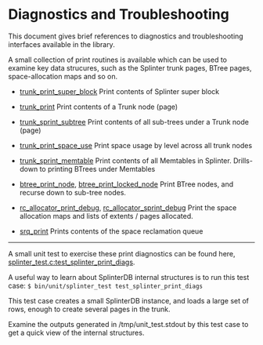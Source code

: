 # Diagnostics and Troubleshooting
This document gives brief references to diagnostics and troubleshooting
interfaces available in the library.

A small collection of print routines is available which can be used to examine key data strucures, such as the Splinter trunk pages, BTree pages, space-allocation maps and so on.

- [trunk_print_super_block](../src/trunk.c#:~:text=trunk\_print\_super\_block\(trunk\_handle)
  Print contents of Splinter super block

- [trunk_print](../src/trunk.c#:~:text=trunk\_print\_node\(trunk\_handle)
  Print contents of a Trunk node (page)

- [trunk_sprint_subtree](../src/trunk.c#:~:text=trunk\_sprint\_subtree\(platform\_stream\_handle)
  Print contents of all sub-trees under a Trunk node (page)

- [trunk_print_space_use](../src/trunk.c#:~:text=trunk\_print\_space\_use\(trunk\_handle)
  Print space usage by level across all trunk nodes

- [trunk_sprint_memtable](../src/trunk.c#:~:text=trunk\_sprint\_memtable\(platform\_stream\_handle)
  Print contents of all Memtables in Splinter. Drills-down to printing BTrees under Memtables

- [btree_print_node](../src/btree.c#:~:text=btree\_print\_node\(cache),
  [btree_print_locked_node](../src/btree.c#:~:text=btree\_print\_locked\_node\(btree\_config)
  Print BTree nodes, and recurse down to sub-tree nodes.

- [rc_allocator_print_debug](../src/rc_allocator.c#:~:text=rc_allocator\_print\_debug\(rc_allocator),
  [rc_allocator_sprint_debug](../src/rc_allocator.c#:~:text=rc_allocator\_sprint\_debug\(platform\_stream\_handle)
  Print the space allocation maps and lists of extents / pages allocated.

- [srq_print](../src/srq.h#::~:text=srq_print\(srq)
  Prints contents of the space reclamation queue

----

A small unit test to exercise these print diagnostics can be found here,
[splinter_test.c:test_splinter_print_diags](../tests/unit/splinter_test.c#:~:text=test\_splinter\_print\_diags).


A useful way to learn about SplinterDB internal structures is to run this test case: `$ bin/unit/splinter_test test_splinter_print_diags`

This test case creates a small SplinterDB instance, and loads a large set
of rows, enough to create several pages in the trunk.

Examine the outputs generated in /tmp/unit_test.stdout by this test case to get a quick view of the internal structures.
